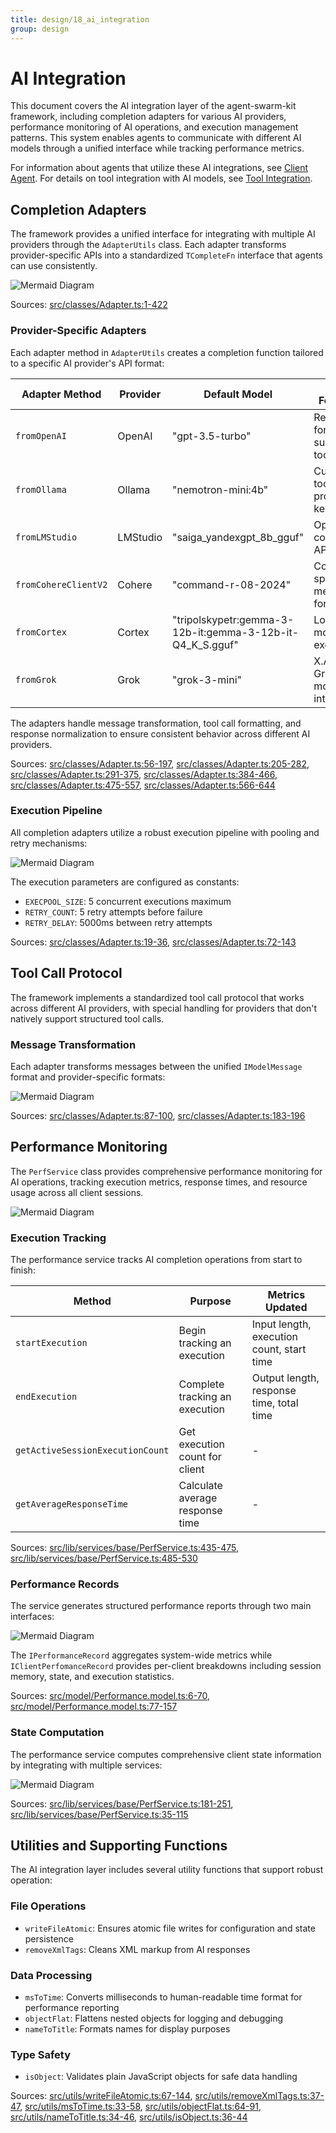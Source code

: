 ```yaml
---
title: design/18_ai_integration
group: design
---
```


# AI Integration

This document covers the AI integration layer of the agent-swarm-kit framework, including completion adapters for various AI providers, performance monitoring of AI operations, and execution management patterns. This system enables agents to communicate with different AI models through a unified interface while tracking performance metrics.

For information about agents that utilize these AI integrations, see [Client Agent](#2.1). For details on tool integration with AI models, see [Tool Integration](#5.2).

## Completion Adapters

The framework provides a unified interface for integrating with multiple AI providers through the `AdapterUtils` class. Each adapter transforms provider-specific APIs into a standardized `TCompleteFn` interface that agents can use consistently.

![Mermaid Diagram](./diagrams\18_AI_Integration_0.svg)

Sources: [src/classes/Adapter.ts:1-422]()

### Provider-Specific Adapters

Each adapter method in `AdapterUtils` creates a completion function tailored to a specific AI provider's API format:

| Adapter Method | Provider | Default Model | Key Features |
|---|---|---|---|
| `fromOpenAI` | OpenAI | "gpt-3.5-turbo" | Response format support, tool calls |
| `fromOllama` | Ollama | "nemotron-mini:4b" | Custom tool protocol, keep-alive |
| `fromLMStudio` | LMStudio | "saiga_yandexgpt_8b_gguf" | OpenAI-compatible API |
| `fromCohereClientV2` | Cohere | "command-r-08-2024" | Cohere-specific message format |
| `fromCortex` | Cortex | "tripolskypetr:gemma-3-12b-it:gemma-3-12b-it-Q4_K_S.gguf" | Local model execution |
| `fromGrok` | Grok | "grok-3-mini" | X.AI's Grok model integration |

The adapters handle message transformation, tool call formatting, and response normalization to ensure consistent behavior across different AI providers.

Sources: [src/classes/Adapter.ts:56-197](), [src/classes/Adapter.ts:205-282](), [src/classes/Adapter.ts:291-375](), [src/classes/Adapter.ts:384-466](), [src/classes/Adapter.ts:475-557](), [src/classes/Adapter.ts:566-644]()

### Execution Pipeline

All completion adapters utilize a robust execution pipeline with pooling and retry mechanisms:

![Mermaid Diagram](./diagrams\18_AI_Integration_1.svg)

The execution parameters are configured as constants:
- `EXECPOOL_SIZE`: 5 concurrent executions maximum
- `RETRY_COUNT`: 5 retry attempts before failure
- `RETRY_DELAY`: 5000ms between retry attempts

Sources: [src/classes/Adapter.ts:19-36](), [src/classes/Adapter.ts:72-143]()

## Tool Call Protocol

The framework implements a standardized tool call protocol that works across different AI providers, with special handling for providers that don't natively support structured tool calls.

### Message Transformation

Each adapter transforms messages between the unified `IModelMessage` format and provider-specific formats:

![Mermaid Diagram](./diagrams\18_AI_Integration_3.svg)

Sources: [src/classes/Adapter.ts:87-100](), [src/classes/Adapter.ts:183-196]()

## Performance Monitoring

The `PerfService` class provides comprehensive performance monitoring for AI operations, tracking execution metrics, response times, and resource usage across all client sessions.

![Mermaid Diagram](./diagrams\18_AI_Integration_4.svg)

### Execution Tracking

The performance service tracks AI completion operations from start to finish:

| Method | Purpose | Metrics Updated |
|---|---|---|
| `startExecution` | Begin tracking an execution | Input length, execution count, start time |
| `endExecution` | Complete tracking an execution | Output length, response time, total time |
| `getActiveSessionExecutionCount` | Get execution count for client | - |
| `getAverageResponseTime` | Calculate average response time | - |

Sources: [src/lib/services/base/PerfService.ts:435-475](), [src/lib/services/base/PerfService.ts:485-530]()

### Performance Records

The service generates structured performance reports through two main interfaces:

![Mermaid Diagram](./diagrams\18_AI_Integration_5.svg)

The `IPerformanceRecord` aggregates system-wide metrics while `IClientPerfomanceRecord` provides per-client breakdowns including session memory, state, and execution statistics.

Sources: [src/model/Performance.model.ts:6-70](), [src/model/Performance.model.ts:77-157]()

### State Computation

The performance service computes comprehensive client state information by integrating with multiple services:

![Mermaid Diagram](./diagrams\18_AI_Integration_6.svg)

Sources: [src/lib/services/base/PerfService.ts:181-251](), [src/lib/services/base/PerfService.ts:35-115]()

## Utilities and Supporting Functions

The AI integration layer includes several utility functions that support robust operation:

### File Operations
- `writeFileAtomic`: Ensures atomic file writes for configuration and state persistence
- `removeXmlTags`: Cleans XML markup from AI responses

### Data Processing
- `msToTime`: Converts milliseconds to human-readable time format for performance reporting
- `objectFlat`: Flattens nested objects for logging and debugging
- `nameToTitle`: Formats names for display purposes

### Type Safety
- `isObject`: Validates plain JavaScript objects for safe data handling

Sources: [src/utils/writeFileAtomic.ts:67-144](), [src/utils/removeXmlTags.ts:37-47](), [src/utils/msToTime.ts:33-58](), [src/utils/objectFlat.ts:64-91](), [src/utils/nameToTitle.ts:34-46](), [src/utils/isObject.ts:36-44]()